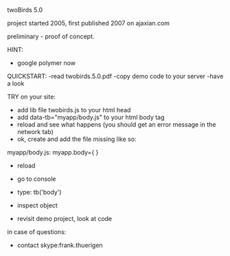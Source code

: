 twoBirds 5.0

project started 2005, first published 2007 on ajaxian.com

preliminary - proof of concept.

HINT: 
- google polymer now

QUICKSTART:
-read twobirds.5.0.pdf
-copy demo code to your server
-have a look

TRY on your site:
- add lib file twobirds.js to your html head
- add data-tb="myapp/body.js" to your html body tag
- reload and see what happens (you should get an error message in the network tab)
- ok, create and add the file missing like so:

myapp/body.js:
myapp.body={
}

- reload
- go to console
- type:
tb('body')
- inspect object

- revisit demo project, look at code

in case of questions:
- contact skype:frank.thuerigen
